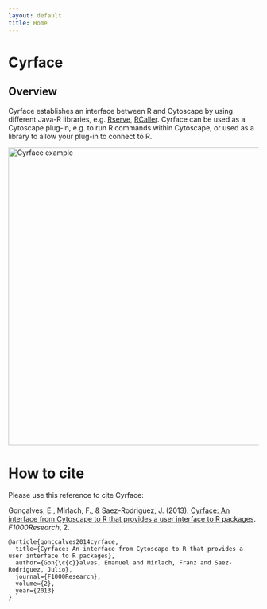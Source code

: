 ```yaml
---
layout: default
title: Home
---
```


# Cyrface

## Overview

Cyrface establishes an interface between R and Cytoscape by using different Java-R libraries, e.g. [Rserve](http://www.rforge.net/Rserve/), [RCaller](http://www.mhsatman.com/rcaller.php). Cyrface can be used as a Cytoscape plug-in, e.g. to run R commands within Cytoscape, or used as a library to allow your plug-in to connect to R.

<img src="/cyrface/public/CyrfacePlotCommandLine.png" alt="Cyrface example" style="width:700px;height:600px;">

# How to cite
Please use this reference to cite Cyrface:

Gonçalves, E., Mirlach, F., & Saez-Rodriguez, J. (2013). [Cyrface: An interface from Cytoscape to R that provides a user interface to R packages](https://f1000research.com/articles/2-192/v1). _F1000Research_, 2.

```
@article{gonccalves2014cyrface,
  title={Cyrface: An interface from Cytoscape to R that provides a user interface to R packages},
  author={Gon{\c{c}}alves, Emanuel and Mirlach, Franz and Saez-Rodriguez, Julio},
  journal={F1000Research},
  volume={2},
  year={2013}
}
```
